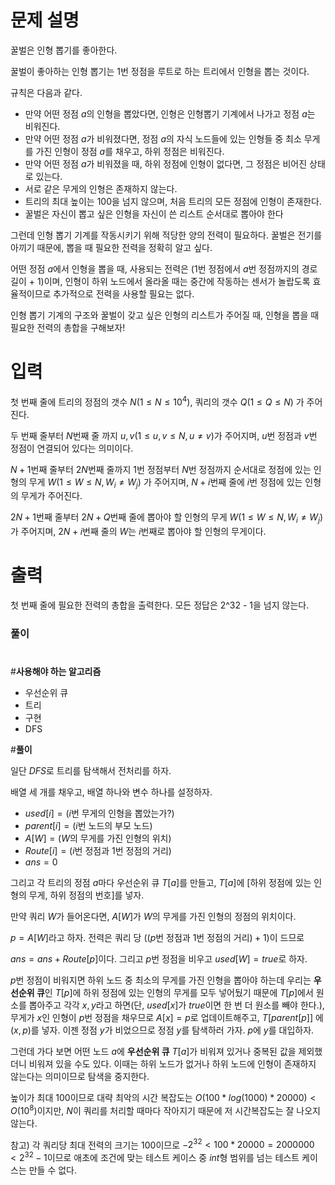 # 문제 설명

꿀벌은 인형 뽑기를 좋아한다.

꿀벌이 좋아하는 인형 뽑기는 $1$번 정점을 루트로 하는 트리에서 인형을 뽑는 것이다.

규칙은 다음과 같다.

- 만약 어떤 정점 $a$의 인형을 뽑았다면,  인형은 인형뽑기 기계에서 나가고 정점 $a$는 비워진다.
- 만약 어떤 정점 $a$가 비워졌다면, 정점 $a$의 자식 노드들에 있는 인형들 중 최소 무게를 가진 인형이 정점 $a$를 채우고, 하위 정점은 비워진다.
- 만약 어떤 정점 $a$가 비워졌을 때, 하위 정점에 인형이 없다면, 그 정점은 비어진 상태로 있는다.
- 서로 같은 무게의 인형은 존재하지 않는다.
- 트리의 최대 높이는 $100$을 넘지 않으며, 처음 트리의 모든 정점에 인형이 존재한다.
- 꿀벌은 자신이 뽑고 싶은 인형을 자신이 쓴 리스트 순서대로 뽑아야 한다

그런데 인형 뽑기 기계를 작동시키기 위해 적당한 양의 전력이 필요하다. 꿀벌은 전기를 아끼기 때문에, 뽑을 때 필요한 전력을 정확히 알고 싶다. 

어떤 정점 $a$에서 인형을 뽑을 때, 사용되는 전력은 ($1$번 정점에서 $a$번 정점까지의 경로 길이 + $1$)이며, 인형이 하위 노드에서 올라올 때는 중간에 작동하는 센서가 놀랍도록 효율적이므로 추가적으로 전력을 사용할 필요는 없다.

인형 뽑기 기계의 구조와 꿀벌이 갖고 싶은 인형의 리스트가 주어질 때, 인형을 뽑을 때 필요한 전력의 총합을 구해보자!

# **입력**

첫 번째 줄에 트리의 정점의 갯수 $N(1 ≤ N ≤ 10^4)$, 쿼리의 갯수 $Q(1 ≤ Q ≤ N)$ 가 주어진다.

두 번째 줄부터 $N$번째 줄 까지 $u, v( 1 ≤ u, v ≤ N, u \neq v)$가 주어지며,  $u$번 정점과 $v$번 정점이 연결되어 있다는 의미이다.

$N + 1$번째 줄부터 $2N$번째 줄까지 1번 정점부터 $N$번 정점까지 순서대로 정점에 있는 인형의 무게 $W(1 ≤ W ≤ N, W_i \neq W_j)$  가 주어지며, $N + i$번째 줄에 $i$번 정점에 있는 인형의 무게가 주어진다.

$2N + 1$번째 줄부터 $2N + Q$번째 줄에 뽑아야 할 인형의 무게 $W(1 ≤ W ≤ N, W_i \neq W_j)$가 주어지며, $2N + i$번째 줄의 $W$는 $i$번째로 뽑아야 할 인형의 무게이다.

# **출력**

첫 번째 줄에 필요한 전력의 총합을 출력한다. 모든 정답은 2^32 - 1을 넘지 않는다.

### 풀이
# 

#**사용해야 하는 알고리즘**

- 우선순위 큐
- 트리
- 구현
- DFS

#**풀이**

일단 $DFS$로 트리를 탐색해서 전처리를 하자.

 배열 세 개를 채우고, 배열 하나와 변수 하나를 설정하자.

- $used[i] = (i$번 무게의 인형을 뽑았는가?$)$
- $parent[i] = (i$번 노드의 부모 노드$)$
- $A[W] = (W$의 무게를 가진 인형의 위치$)$
- $Route[i] = (i$번 정점과 1번 정점의 거리$)$
- $ans = 0$

그리고 각 트리의 정점 $a$마다 우선순위 큐 $T[a]$를 만들고, $T[a]$에 $[$하위 정점에 있는 인형의 무게, 하위 정점의 번호$]$를 넣자. 

만약 쿼리 $W$가 들어온다면, $A[W]$가 $W$의 무게를 가진 인형의 정점의 위치이다.

$p = A[W]$라고 하자. 전력은 쿼리 당 $((p$번 정점과 $1$번 정점의 거리$) + 1)$이 드므로

$ans = ans + Route[p]$이다. 그리고 $p$번 정점을 비우고 $used[W] = true$로 하자.

$p$번 정점이 비워지면 하위 노드 중 최소의 무게를 가진 인형을 뽑아야 하는데 우리는 **우선순위 큐**인 $T[p]$에 하위 정점에 있는 인형의 무게를 모두 넣어뒀기 때문에 $T[p]$에서 원소를 뽑아주고 각각 $x, y$라고 하면(단, $used[x]$가 $true$이면 한 번 더 원소를 빼야 한다.), 무게가 $x$인 인형이 $p$번 정점을 채우므로 $A[x] = p$로 업데이트해주고, $T[parent[p]]$ 에 $(x, p)$를 넣자.  이젠 정점 $y$가 비었으므로 정점 $y$를 탐색하러 가자. $p$에 $y$를 대입하자.

그런데 가다 보면 어떤 노드 $a$에 **우선순위 큐** $T[a]$가 비워져 있거나 중복된 값을 제외했더니 비워져 있을 수도 있다. 이때는 하위 노드가 없거나 하위 노드에 인형이 존재하지 않는다는 의미이므로 탐색을 중지한다.

높이가 최대 $100$이므로 대략 최악의 시간 복잡도는 $O(100 * log(1000) * 20000) < O(10^8)$이지만, $N$이 쿼리를 처리할 때마다 작아지기 때문에 저 시간복잡도는 잘 나오지 않는다.

참고) 각 쿼리당 최대 전력의 크기는 $100$이므로 $-2^{32} < 100 * 20000 = 2000000 < 2^{32} - 1$이므로 애초에 조건에 맞는 테스트 케이스 중 $int$형 범위를 넘는 테스트 케이스는 만들 수 없다.

